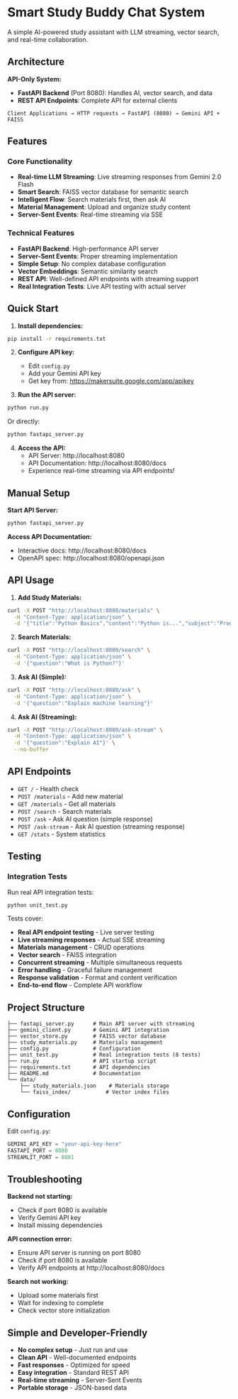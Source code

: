 # Smart Study Buddy Chat System

A simple AI-powered study assistant with LLM streaming, vector search, and real-time collaboration.

## Architecture

**API-Only System:**
- **FastAPI Backend** (Port 8080): Handles AI, vector search, and data
- **REST API Endpoints**: Complete API for external clients

```
Client Applications → HTTP requests → FastAPI (8080) → Gemini API + FAISS
```

## Features

### Core Functionality
- **Real-time LLM Streaming**: Live streaming responses from Gemini 2.0 Flash
- **Smart Search**: FAISS vector database for semantic search
- **Intelligent Flow**: Search materials first, then ask AI
- **Material Management**: Upload and organize study content
- **Server-Sent Events**: Real-time streaming via SSE

### Technical Features
- **FastAPI Backend**: High-performance API server
- **Server-Sent Events**: Proper streaming implementation
- **Simple Setup**: No complex database configuration
- **Vector Embeddings**: Semantic similarity search
- **REST API**: Well-defined API endpoints with streaming support
- **Real Integration Tests**: Live API testing with actual server

## Quick Start

1. **Install dependencies:**
```bash
pip install -r requirements.txt
```

2. **Configure API key:**
   - Edit `config.py`
   - Add your Gemini API key
   - Get key from: https://makersuite.google.com/app/apikey

3. **Run the API server:**
```bash
python run.py
```
   Or directly:
```bash
python fastapi_server.py
```

4. **Access the API:**
   - API Server: http://localhost:8080
   - API Documentation: http://localhost:8080/docs
   - Experience real-time streaming via API endpoints!

## Manual Setup

**Start API Server:**
```bash
python fastapi_server.py
```

**Access API Documentation:**
- Interactive docs: http://localhost:8080/docs
- OpenAPI spec: http://localhost:8080/openapi.json

## API Usage

1. **Add Study Materials:**
```bash
curl -X POST "http://localhost:8080/materials" \
  -H "Content-Type: application/json" \
  -d '{"title":"Python Basics","content":"Python is...","subject":"Programming"}'
```

2. **Search Materials:**
```bash
curl -X POST "http://localhost:8080/search" \
  -H "Content-Type: application/json" \
  -d '{"question":"What is Python?"}'
```

3. **Ask AI (Simple):**
```bash
curl -X POST "http://localhost:8080/ask" \
  -H "Content-Type: application/json" \
  -d '{"question":"Explain machine learning"}'
```

4. **Ask AI (Streaming):**
```bash
curl -X POST "http://localhost:8080/ask-stream" \
  -H "Content-Type: application/json" \
  -d '{"question":"Explain AI"}' \
  --no-buffer
```

## API Endpoints

- `GET /` - Health check
- `POST /materials` - Add new material
- `GET /materials` - Get all materials
- `POST /search` - Search materials
- `POST /ask` - Ask AI question (simple response)
- `POST /ask-stream` - Ask AI question (streaming response)
- `GET /stats` - System statistics

## Testing

### Integration Tests
Run real API integration tests:
```bash
python unit_test.py
```

Tests cover:
- **Real API endpoint testing** - Live server testing
- **Live streaming responses** - Actual SSE streaming
- **Materials management** - CRUD operations
- **Vector search** - FAISS integration
- **Concurrent streaming** - Multiple simultaneous requests
- **Error handling** - Graceful failure management
- **Response validation** - Format and content verification
- **End-to-end flow** - Complete API workflow

## Project Structure

```
├── fastapi_server.py      # Main API server with streaming
├── gemini_client.py       # Gemini API integration
├── vector_store.py        # FAISS vector database
├── study_materials.py     # Materials management
├── config.py              # Configuration
├── unit_test.py           # Real integration tests (8 tests)
├── run.py                 # API startup script
├── requirements.txt       # API dependencies
├── README.md              # Documentation
└── data/
    ├── study_materials.json    # Materials storage
    └── faiss_index/           # Vector index files
```

## Configuration

Edit `config.py`:
```python
GEMINI_API_KEY = "your-api-key-here"
FASTAPI_PORT = 8080
STREAMLIT_PORT = 8081
```

## Troubleshooting

**Backend not starting:**
- Check if port 8080 is available
- Verify Gemini API key
- Install missing dependencies

**API connection error:**
- Ensure API server is running on port 8080
- Check if port 8080 is available
- Verify API endpoints at http://localhost:8080/docs

**Search not working:**
- Upload some materials first
- Wait for indexing to complete
- Check vector store initialization

## Simple and Developer-Friendly

- **No complex setup** - Just run and use
- **Clean API** - Well-documented endpoints
- **Fast responses** - Optimized for speed
- **Easy integration** - Standard REST API
- **Real-time streaming** - Server-Sent Events
- **Portable storage** - JSON-based data